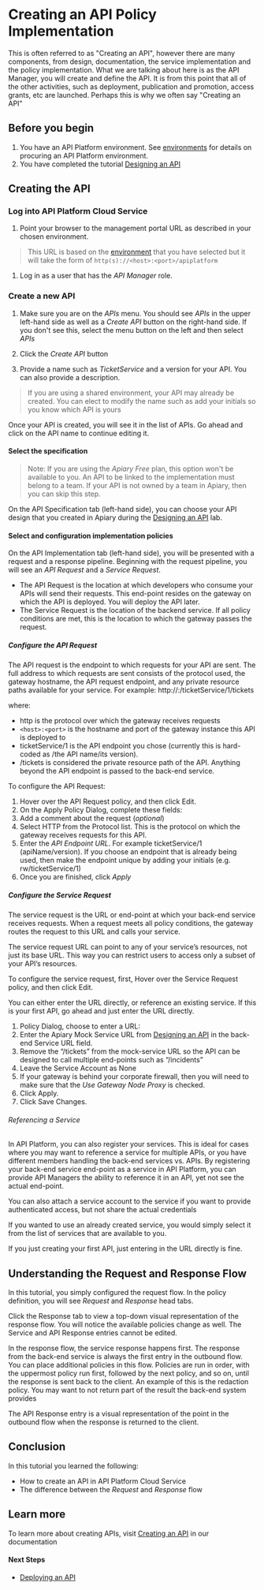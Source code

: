 # Creating an API Policy Implementation
This is often referred to as "Creating an API", however there are many components, from design, documentation, the service implementation and the policy implementation.  What we are talking about here is as the API Manager, you will create and define the API.  It is from this point that all of the other activities, such as deployment, publication and promotion, access grants, etc are launched.  Perhaps this is why we often say "Creating an API"   

## Before you begin
1. You have an API Platform environment.  See [environments](../../../../environments/README.md) for details on procuring an API Platform environment.
1. You have completed the tutorial [Designing an API](../../design/design_api)

## Creating the API
### Log into API Platform Cloud Service
1. Point your browser to the management portal URL as described in your chosen environment. 

> This URL is based on the [environment](../../../environments/README.md) that you have selected but it will take the form of `http(s)://<host>:<port>/apiplatform`

1.  Log in as a user that has the *API Manager* role.  

### Create a new API
1. Make sure you are on the *APIs* menu.  You should see *APIs* in the upper left-hand side as well as a *Create API* button on the right-hand side.  If you don't see this, select the menu button on the left and then select *APIs*
 
1. Click the *Create API* button
 
1. Provide a name such as _TicketService_ and a version for your API.  You can also provide a description.
 
> If you are using a shared environment, your API may already be created.  You can elect to modify the name such as add your initials so you know which API is yours

Once your API is created, you will see it in the list of APIs.  Go ahead and click on the API name to continue editing it.

#### Select the specification
> Note: If you are using the *Apiary Free* plan, this option won't be available to you.  An API to be linked to the implementation must belong to a team.  If your API is not owned by a team in Apiary, then you can skip this step.

On the API Specification tab (left-hand side), you can choose your API design that you created in Apiary during the [Designing an API](../../design/design_api) lab.  

 
#### Select and configuration implementation policies
On the API Implementation tab (left-hand side), you will be presented with a request and a response pipeline.  Beginning with the request pipeline, you will see an *API Request* and a *Service Request*.  

 - The API Request is the location at which developers who consume your APIs will send their requests. This end-point resides on the gateway on which the API is deployed. You will deploy the API later.
 - The Service Request is the location of the backend service. If all policy conditions are met, this is the location to which the gateway passes the request.

##### Configure the API Request
The API request is the endpoint to which requests for your API are sent.  The full address to which requests are sent consists of the protocol used, the gateway hostname, the API request endpoint, and any private resource paths available for your service. For example: http://<host>:<port>/ticketService/1/tickets
	
where:
  - http is the protocol over which the gateway receives requests
  - `<host>:<port>` is the hostname and port of the gateway instance this API is deployed to
  - ticketService/1 is the API endpoint you chose (currently this is hard-coded as /the API name/its version).  
  - /tickets is considered the private resource path of the API. Anything beyond the API endpoint is passed to the back-end service.

To configure the API Request:
1. Hover over the API Request policy, and then click Edit.
1. On the Apply Policy Dialog, complete these fields:
  1. Add a comment about the request (_optional_)
  1. Select HTTP from the Protocol list. This is the protocol on which the gateway receives requests for this API.
  1. Enter the _API Endpoint URL_.  For example ticketService/1 (apiName/version).  If you choose an endpoint that is already being used, then make the endpoint unique by adding your initials (e.g. rw/ticketService/1)
  1. Once you are finished, click *Apply*

##### Configure the Service Request
The service request is the URL or end-point at which your back-end service receives requests. When a request meets all policy conditions, the gateway routes the request to this URL and calls your service.

The service request URL can point to any of your service’s resources, not just its base URL. This way you can restrict users to access only a subset of your API’s resources.

To configure the service request, first, Hover over the Service Request policy, and then click Edit.

You can either enter the URL directly, or reference an existing service.  If this is your first API, go ahead and just enter the URL directly.
1. Policy Dialog, choose to enter a URL:
  1. Enter the Apiary Mock Service URL from [Designing an API](../../design/design_api) in the back-end Service URL field.
  1. Remove the “/tickets” from the mock-service URL so the API can be designed to call multiple end-points such as “/incidents”
1. Leave the Service Account as None
1. If your gateway is behind your corporate firewall, then you will need to make sure that the *Use Gateway Node Proxy* is checked.
1. Click Apply.
1. Click Save Changes.

###### Referencing a Service
In API Platform, you can also register your services.  This is ideal for cases where you may want to reference a service for multiple APIs, or you have different members handling the back-end services vs. APIs.  By registering your back-end service end-point as a service in API Platform, you can provide API Managers the ability to reference it in an API, yet not see the actual end-point.

You can also attach a service account to the service if you want to provide authenticated access, but not share the actual credentials

If you wanted to use an already created service, you would simply select it from the list of services that are available to you.

If you just creating your first API, just entering in the URL directly is fine.

## Understanding the Request and Response Flow
In this tutorial, you simply configured the request flow.  In the policy definition, you will see *Request* and *Response* head tabs.

Click the Response tab to view a top-down visual representation of the response flow. You will notice the available policies change as well.  The Service and API Response entries cannot be edited.

In the response flow, the service response happens first. The response from the back-end service is always the first entry in the outbound flow. You can place additional policies in this flow. Policies are run in order, with the uppermost policy run first, followed by the next policy, and so on, until the response is sent back to the client.  An example of this is the redaction policy.  You may want to not return part of the result the back-end system provides

The API Response entry is a visual representation of the point in the outbound flow when the response is returned to the client.

## Conclusion
In this tutorial you learned the following:
  * How to create an API in API Platform Cloud Service
  * The difference between the *Request* and *Response* flow

## Learn more
To learn more about creating APIs, visit [Creating an API](http://www.oracle.com/pls/topic/lookup?ctx=en/cloud/paas/api-platform-cloud&id=GUID-B9691D64-FCD2-4A8C-9DA3-8E29CB48E1E2) in our documentation

#### Next Steps
 - [Deploying an API](../deploy_api)